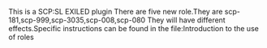 This is a SCP:SL EXILED plugin
There are five new role.They are scp-181,scp-999,scp-3035,scp-008,scp-080
They will have different effects.Specific instructions can be found in the file:Introduction to the use of roles

